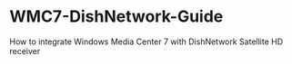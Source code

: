 # WMC7-DishNetwork-Guide
How to integrate Windows Media Center 7 with DishNetwork Satellite HD receiver
